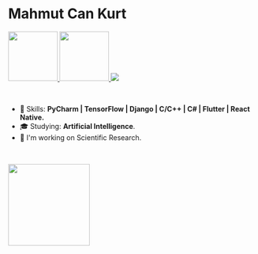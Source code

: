 


# Mahmut Can Kurt

<p align="left">
  <a href="mailto:is.mahmutcankurt@gmail.com">
    <img src="https://www.pngkey.com/png/full/394-3944779_yahoo-mail-logo-png-logo-yahoo-mail-png.png", width=100 height=100 />
  </a>
  <a href="https://www.linkedin.com/in/mahmutcankurt">
    <img src="https://www.vectorico.com/wp-content/uploads/2018/02/LinkedIn-Icon-squircle.png", width=100 height=100 />
  </a>
  <a href="https://github.com/mahmutcankurt/?tab=follow">
    <img src="https://img.shields.io/github/followers/martins-rafael?label=Follow&style=social" />
  </a>
</p>

<br>

- :rocket: Skills: <strong>PyCharm | TensorFlow | Django | C/C++ | C# | Flutter | React Native.</strong>
- :mortar_board: Studying: <strong>Artificial Intelligence</strong>.
- :briefcase: I'm working on Scientific Research.

<br>

<img
  align="left"
  height="165"
  src="https://github-readme-stats.vercel.app/api?username=mahmutcankurt&count_private=true&show_icons=true&custom_title=GitHub%20Status&hide=issues&title_color=6633cc&icon_color=f7df1e&bg_color=ffffff00&text_color=7159c1&hide_border=true"
/>
